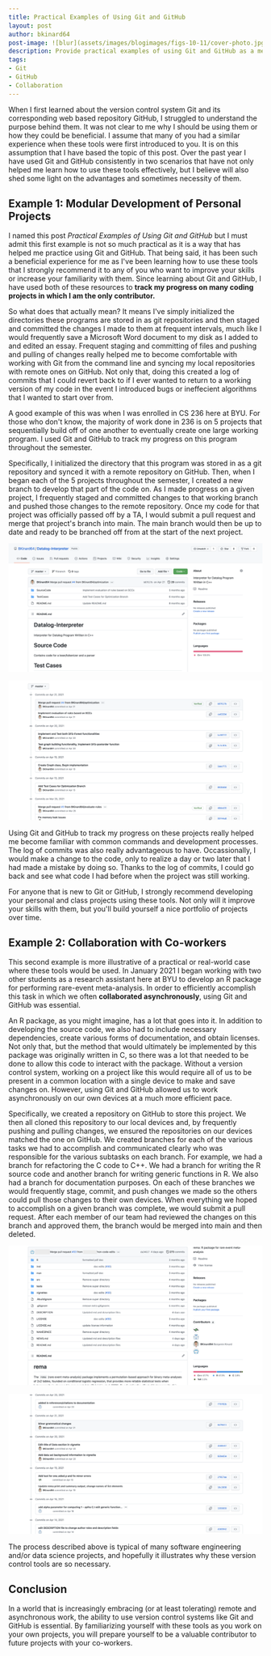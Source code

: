 ```yaml
---
title: Practical Examples of Using Git and GitHub
layout: post
author: bkinard64
post-image: ![blur](assets/images/blogimages/figs-10-11/cover-photo.jpg)
description: Provide practical examples of using Git and GitHub as a means of demonstrating the benefits these tools provide
tags:
- Git
- GitHub
- Collaboration
---
```


When I first learned about the version control system Git and its corresponding
web based repository GitHub, I struggled to understand the purpose behind them.
It was not clear to me why I should be using them or how they could be beneficial.
I assume that many of you had a similar experience when these tools were first introduced to you.
It is on this assumption that I have based the topic of this post. Over the past year
I have used Git and GitHub consistently in two scenarios that have not only helped me
learn how to use these tools effectively, but I believe will also shed some light on
the advantages and sometimes necessity of them.

## Example 1: Modular Development of Personal Projects
I named this post *Practical Examples of Using Git and GitHub* but I must admit this
first example is not so much practical as it is a way that has helped me practice using
Git and GitHub. That being said, it has been such a beneficial experience for me as I've
been learning how to use these tools that I strongly recommend it to any of you who want
to improve your skills or increase your familiarity with them. Since learning about Git
and GitHub, I have used both of these resources to **track my progress on many coding
projects in which I am the only contributor.**

So what does that actually mean? It means I've simply initialized the directories these programs
are stored in as git repositories and then staged and committed the changes I made to them at
frequent intervals, much like I would frequently save a Microsoft Word document to my disk
as I added to and edited an essay. Frequent staging and committing of files and pushing and
pulling of changes really helped me to become comfortable with working with Git from the
command line and syncing my local repositories with remote ones on GitHub. Not only that,
doing this created a log of commits that I could revert back to if I ever wanted to return
to a working version of my code in the event I introduced bugs or ineffecient algorithms
that I wanted to start over from.

A good example of this was when I was enrolled in CS 236 here at BYU. For those who don't know, the
majority of work done in 236 is on 5 projects that sequentially build off of one another to
eventually create one large working program. I used Git and GitHub to track my progress on this
program throughout the semester.

Specifically, I initialized the directory that this program was stored in as a git repository and
synced it with a remote repository on GitHub. Then, when I began each of the 5 projects throughout
the semester, I created a new branch to develop that part of the code on. As I made progress on a
given project, I frequently staged and committed changes to that working branch and pushed those
changes to the remote repository. Once my code for that project was officially passed off by a TA,
I would submit a pull request and merge that project's branch into main. The main branch would then
be up to date and ready to be branched off from at the start of the next project.

![art](assets/images/blogimages/figs-10-11/personal-repo.png)

![art](assets/images/blogimages/figs-10-11/personal-log.png)

Using Git and GitHub to track my progress on these projects really helped me become familiar with
common commands and development processes. The log of commits was also really advantageous to have.
Occassionally, I would make a change to the code, only to realize a day or two later that I
had made a mistake by doing so. Thanks to the log of commits, I could go back and see what code I had
before when the project was still working.

For anyone that is new to Git or GitHub, I strongly recommend developing your personal and class projects
using these tools. Not only will it improve your skills with them, but you'll build yourself a nice
portfolio of projects over time.

## Example 2: Collaboration with Co-workers
This second example is more illustrative of a practical or real-world case where these tools would be used.
In January 2021 I began working with two other students as a research assistant here at BYU to develop
an R package for performing rare-event meta-analysis. In order to efficiently accomplish this task in which
we often **collaborated asynchronously**, using Git and GitHub was essential.

An R package, as you might imagine, has a lot that goes into it. In addition to developing the source code,
we also had to include necessary dependencies, create various forms of documentation, and obtain licenses.
Not only that, but the method that would ultimately be implemented by this package was originally written in
C, so there was a lot that needed to be done to allow this code to interact with the package. Without a
version control system, working on a project like this would require all of us to be present in a common
location with a single device to make and save changes on. However, using Git and GitHub allowed us to work
asynchronously on our own devices at a much more efficient pace.

Specifically, we created a repository on GitHub to store this project. We then all cloned this repository to
our local devices and, by frequently pushing and pulling changes, we ensured the repositories on our devices
matched the one on GitHub. We created branches for each of the various tasks we had to accomplish and communicated
clearly who was responsible for the various subtasks on each branch. For example, we had a branch for refactoring
the C code to C++. We had a branch for writing the R source code and another branch for writing generic functions
in R. We also had a branch for documentation purposes. On each of these branches we would frequently stage, commit,
and push changes we made so the others could pull those changes to their own devices. When everything we hoped to
accomplish on a given branch was complete, we would submit a pull request. After each member of our team had reviewed
the changes on this branch and approved them, the branch would be merged into main and then deleted.

![art](assets/images/blogimages/figs-10-11/collab-repo.png)

![art](assets/images/blogimages/figs-10-11/collab-log.png)

The process described above is typical of many software engineering and/or data science projects, and hopefully it
illustrates why these version control tools are so necessary.

## Conclusion
In a world that is increasingly embracing (or at least tolerating) remote and asynchronous work, the ability to use
version control systems like Git and GitHub is essential. By familiarizing yourself with these tools as you work on
your own projects, you will prepare yourself to be a valuable contributor to future projects with your co-workers.
